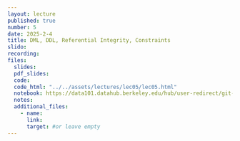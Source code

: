 ```yaml
---
layout: lecture
published: true
number: 5
date: 2025-2-4
title: DML, DDL, Referential Integrity, Constraints
slido:
recording: 
files:
  slides: 
  pdf_slides:
  code:
  code_html: "../../assets/lectures/lec05/lec05.html"
  notebook: https://data101.datahub.berkeley.edu/hub/user-redirect/git-pull?repo=https%3A%2F%2Fgithub.com%2Fcal-data-eng%2Fsp25-materials&branch=main&urlpath=lab%2Ftree%2Fsp25-materials%2Flec%2Flec05%2Flec05.ipynb
  notes:
  additional_files:
    - name:
      link:
      target: #or leave empty
---
```

